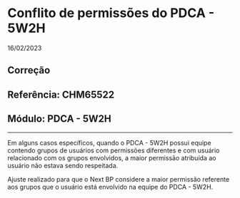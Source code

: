 # Conflito de permissões do PDCA - 5W2H
16/02/2023
## Correção
## Referência: CHM65522
## Módulo: PDCA - 5W2H
***

Em alguns casos específicos, quando o PDCA - 5W2H possui equipe contendo grupos de usuários com permissões diferentes e com usuário relacionado com os grupos envolvidos, a maior permissão atribuída ao usuário não estava sendo respeitada.

Ajuste realizado para que o Next BP considere a maior permissão referente aos grupos que o usuário está envolvido na equipe do PDCA - 5W2H.
